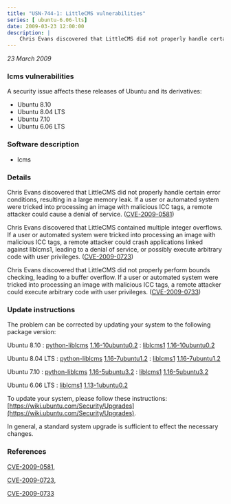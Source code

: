 ```yaml
---
title: "USN-744-1: LittleCMS vulnerabilities"
series: [ ubuntu-6.06-lts]
date: 2009-03-23 12:00:00
description: |
    Chris Evans discovered that LittleCMS did not properly handle certain error conditions, resulting in a large memory leak. If a user or automated system were tricked into processing an image with malicious ICC tags, a remote attacker could cause a denial of service. ([CVE-2009-0581](http://people.ubuntu.com/~ubuntu-security/cve/CVE-2009-0581))
--- 
```

 
 

*23 March 2009*

### lcms vulnerabilities

A security issue affects these releases of Ubuntu and its derivatives:

* Ubuntu 8.10
* Ubuntu 8.04 LTS
* Ubuntu 7.10
* Ubuntu 6.06 LTS

### Software description

* lcms 

### Details

Chris Evans discovered that LittleCMS did not properly handle certain error conditions, resulting in a large memory leak. If a user or automated system were tricked into processing an image with malicious ICC tags, a remote attacker could cause a denial of service. ([CVE-2009-0581](http://people.ubuntu.com/~ubuntu-security/cve/CVE-2009-0581))

Chris Evans discovered that LittleCMS contained multiple integer overflows. If a user or automated system were tricked into processing an image with malicious ICC tags, a remote attacker could crash applications linked against liblcms1, leading to a denial of service, or possibly execute arbitrary code with user privileges. ([CVE-2009-0723](http://people.ubuntu.com/~ubuntu-security/cve/CVE-2009-0723))

Chris Evans discovered that LittleCMS did not properly perform bounds checking, leading to a buffer overflow. If a user or automated system were tricked into processing an image with malicious ICC tags, a remote attacker could execute arbitrary code with user privileges. ([CVE-2009-0733](http://people.ubuntu.com/~ubuntu-security/cve/CVE-2009-0733)) 

### Update instructions

The problem can be corrected by updating your system to the following package version:

Ubuntu 8.10
 : [python-liblcms](https://launchpad.net/ubuntu/+source/lcms) <span> [1.16-10ubuntu0.2](https://launchpad.net/ubuntu/+source/lcms/1.16-10ubuntu0.2) </span> 
 : [liblcms1](https://launchpad.net/ubuntu/+source/lcms) <span> [1.16-10ubuntu0.2](https://launchpad.net/ubuntu/+source/lcms/1.16-10ubuntu0.2) </span> 

Ubuntu 8.04 LTS
 : [python-liblcms](https://launchpad.net/ubuntu/+source/lcms) <span> [1.16-7ubuntu1.2](https://launchpad.net/ubuntu/+source/lcms/1.16-7ubuntu1.2) </span> 
 : [liblcms1](https://launchpad.net/ubuntu/+source/lcms) <span> [1.16-7ubuntu1.2](https://launchpad.net/ubuntu/+source/lcms/1.16-7ubuntu1.2) </span> 

Ubuntu 7.10
 : [python-liblcms](https://launchpad.net/ubuntu/+source/lcms) <span> [1.16-5ubuntu3.2](https://launchpad.net/ubuntu/+source/lcms/1.16-5ubuntu3.2) </span> 
 : [liblcms1](https://launchpad.net/ubuntu/+source/lcms) <span> [1.16-5ubuntu3.2](https://launchpad.net/ubuntu/+source/lcms/1.16-5ubuntu3.2) </span> 

Ubuntu 6.06 LTS
 : [liblcms1](https://launchpad.net/ubuntu/+source/lcms) <span> [1.13-1ubuntu0.2](https://launchpad.net/ubuntu/+source/lcms/1.13-1ubuntu0.2) </span> 

To update your system, please follow these instructions: [https://wiki.ubuntu.com/Security/Upgrades](https://wiki.ubuntu.com/Security/Upgrades).

In general, a standard system upgrade is sufficient to effect the necessary changes. 

### References

 
 [CVE-2009-0581](http://people.ubuntu.com/~ubuntu-security/cve/CVE-2009-0581), 

 [CVE-2009-0723](http://people.ubuntu.com/~ubuntu-security/cve/CVE-2009-0723), 

 [CVE-2009-0733](http://people.ubuntu.com/~ubuntu-security/cve/CVE-2009-0733)
 

